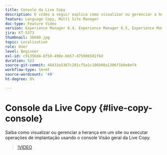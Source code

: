 ```yaml
---
title: Console da Live Copy
description: O vídeo a seguir explica como visualizar ou gerenciar a herança em um site ou executar operações de implantação usando o console Visão geral da Live Copy.
feature: Language Copy, Multi Site Manager
doc-type: Feature Video
version: Experience Manager 6.4, Experience Manager 6.5, Experience Manager as a Cloud Service
jira: KT-5373
thumbnail: 36680.jpg
topic: Localization
role: User
level: Beginner
exl-id: c91356d4-8f59-498e-bb57-d75906581f6d
duration: 523
source-git-commit: 48433a5367c281cf5a1c106b08a1306f1b0e8ef4
workflow-type: tm+mt
source-wordcount: '49'
ht-degree: 0%

---
```


# Console da Live Copy {#live-copy-console}

Saiba como visualizar ou gerenciar a herança em um site ou executar operações de implantação usando o console Visão geral da Live Copy.

>[!VIDEO](https://video.tv.adobe.com/v/326737?quality=12&learn=on&captions=por_br)
